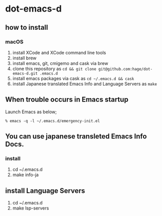 # dot-emacs-d

## how to install
### macOS

1. install XCode and XCode command line tools
2. install brew
3. install emacs, git, cmigemo and cask via brew
4. clone this repository as `cd && git clone git@github.com:hage/dot-emacs-d.git .emacs.d`
5. install emacs packages via cask as `cd ~/.emacs.d && cask`
6. install Japanese translated Emacs Info and Language Servers as `make`

## When trouble occurs in Emacs startup

Launch Emacs as below;

    % emacs -q -l ~/.emacs.d/emergency-init.el

## You can use japanese transleted Emacs Info Docs.
### install

1. cd ~/.emacs.d
2. make info-ja


## install Language Servers

1. cd ~/.emacs.d
2. make lsp-servers
